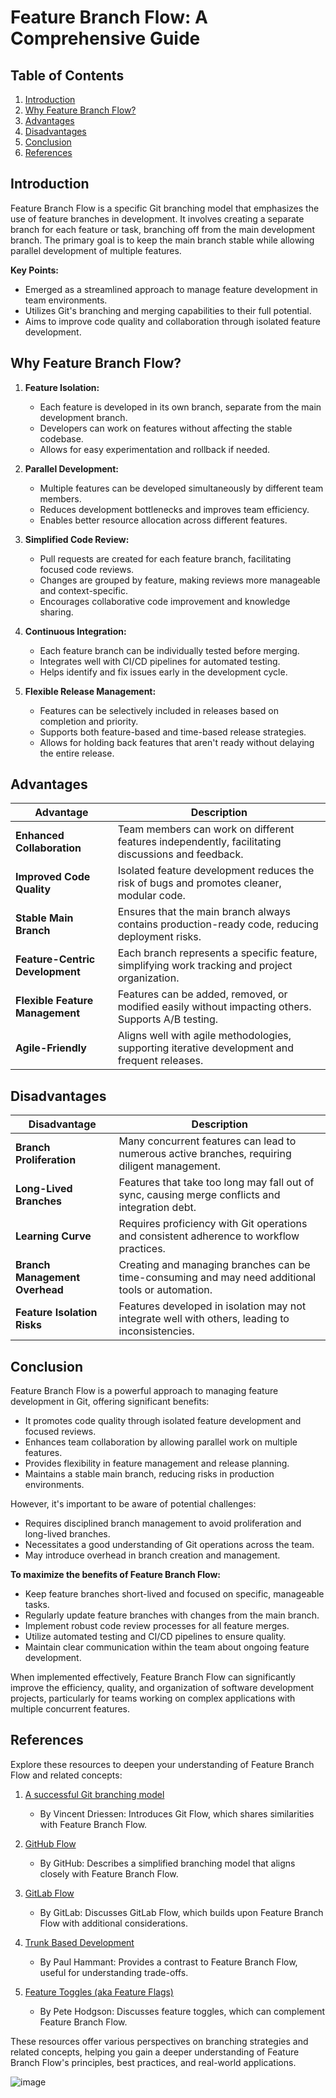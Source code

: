 # Feature Branch Flow: A Comprehensive Guide

## Table of Contents

1. [Introduction](#introduction)
2. [Why Feature Branch Flow?](#why-feature-branch-flow)
3. [Advantages](#advantages)
4. [Disadvantages](#disadvantages)
5. [Conclusion](#conclusion)
6. [References](#References)

## Introduction

Feature Branch Flow is a specific Git branching model that emphasizes the use of feature branches in development. It involves creating a separate branch for each feature or task, branching off from the main development branch. The primary goal is to keep the main branch stable while allowing parallel development of multiple features.

**Key Points:**
- Emerged as a streamlined approach to manage feature development in team environments.
- Utilizes Git's branching and merging capabilities to their full potential.
- Aims to improve code quality and collaboration through isolated feature development.

## Why Feature Branch Flow?

1. **Feature Isolation:**
   - Each feature is developed in its own branch, separate from the main development branch.
   - Developers can work on features without affecting the stable codebase.
   - Allows for easy experimentation and rollback if needed.

2. **Parallel Development:**
   - Multiple features can be developed simultaneously by different team members.
   - Reduces development bottlenecks and improves team efficiency.
   - Enables better resource allocation across different features.

3. **Simplified Code Review:**
   - Pull requests are created for each feature branch, facilitating focused code reviews.
   - Changes are grouped by feature, making reviews more manageable and context-specific.
   - Encourages collaborative code improvement and knowledge sharing.

4. **Continuous Integration:**
   - Each feature branch can be individually tested before merging.
   - Integrates well with CI/CD pipelines for automated testing.
   - Helps identify and fix issues early in the development cycle.

5. **Flexible Release Management:**
   - Features can be selectively included in releases based on completion and priority.
   - Supports both feature-based and time-based release strategies.
   - Allows for holding back features that aren't ready without delaying the entire release.

## Advantages

| **Advantage**               | **Description**                                                                                 |
|-----------------------------|-----------------------------------------------------------------------------------------------|
| **Enhanced Collaboration**  | Team members can work on different features independently, facilitating discussions and feedback. |
| **Improved Code Quality**   | Isolated feature development reduces the risk of bugs and promotes cleaner, modular code.     |
| **Stable Main Branch**      | Ensures that the main branch always contains production-ready code, reducing deployment risks. |
| **Feature-Centric Development** | Each branch represents a specific feature, simplifying work tracking and project organization. |
| **Flexible Feature Management** | Features can be added, removed, or modified easily without impacting others. Supports A/B testing. |
| **Agile-Friendly**          | Aligns well with agile methodologies, supporting iterative development and frequent releases. |

## Disadvantages

| **Disadvantage**            | **Description**                                                                                     |
|-----------------------------|-----------------------------------------------------------------------------------------------------|
| **Branch Proliferation**    | Many concurrent features can lead to numerous active branches, requiring diligent management.       |
| **Long-Lived Branches**     | Features that take too long may fall out of sync, causing merge conflicts and integration debt.     |
| **Learning Curve**          | Requires proficiency with Git operations and consistent adherence to workflow practices.           |
| **Branch Management Overhead** | Creating and managing branches can be time-consuming and may need additional tools or automation. |
| **Feature Isolation Risks** | Features developed in isolation may not integrate well with others, leading to inconsistencies.     |

## Conclusion

Feature Branch Flow is a powerful approach to managing feature development in Git, offering significant benefits:

- It promotes code quality through isolated feature development and focused reviews.
- Enhances team collaboration by allowing parallel work on multiple features.
- Provides flexibility in feature management and release planning.
- Maintains a stable main branch, reducing risks in production environments.

However, it's important to be aware of potential challenges:

- Requires disciplined branch management to avoid proliferation and long-lived branches.
- Necessitates a good understanding of Git operations across the team.
- May introduce overhead in branch creation and management.

**To maximize the benefits of Feature Branch Flow:**

- Keep feature branches short-lived and focused on specific, manageable tasks.
- Regularly update feature branches with changes from the main branch.
- Implement robust code review processes for all feature merges.
- Utilize automated testing and CI/CD pipelines to ensure quality.
- Maintain clear communication within the team about ongoing feature development.

When implemented effectively, Feature Branch Flow can significantly improve the efficiency, quality, and organization of software development projects, particularly for teams working on complex applications with multiple concurrent features.

## References

Explore these resources to deepen your understanding of Feature Branch Flow and related concepts:

1. [A successful Git branching model](https://nvie.com/posts/a-successful-git-branching-model/)
   - By Vincent Driessen: Introduces Git Flow, which shares similarities with Feature Branch Flow.

2. [GitHub Flow](https://guides.github.com/introduction/flow/)
   - By GitHub: Describes a simplified branching model that aligns closely with Feature Branch Flow.

3. [GitLab Flow](https://about.gitlab.com/topics/version-control/what-is-gitlab-flow/)
   - By GitLab: Discusses GitLab Flow, which builds upon Feature Branch Flow with additional considerations.

4. [Trunk Based Development](https://trunkbaseddevelopment.com/)
   - By Paul Hammant: Provides a contrast to Feature Branch Flow, useful for understanding trade-offs.

5. [Feature Toggles (aka Feature Flags)](https://martinfowler.com/articles/feature-toggles.html)
   - By Pete Hodgson: Discusses feature toggles, which can complement Feature Branch Flow.

These resources offer various perspectives on branching strategies and related concepts, helping you gain a deeper understanding of Feature Branch Flow's principles, best practices, and real-world applications.

![image](https://github.com/user-attachments/assets/fc161460-9311-43e4-ab89-1beaf6158fdb)
